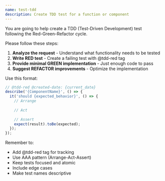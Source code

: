 ```yaml
---
name: test-tdd
description: Create TDD test for a function or component
---
```


You are going to help create a TDD (Test-Driven Development) test following the Red-Green-Refactor cycle.

Please follow these steps:

1. **Analyze the request** - Understand what functionality needs to be tested
2. **Write RED test** - Create a failing test with @tdd-red tag
3. **Provide minimal GREEN implementation** - Just enough code to pass
4. **Suggest REFACTOR improvements** - Optimize the implementation

Use this format:

```typescript
// @tdd-red @created-date: {current_date}
describe('{ComponentName}', () => {
  it('should {expected_behavior}', () => {
    // Arrange
    
    // Act
    
    // Assert
    expect(result).toBe(expected);
  });
});
```

Remember to:
- Add @tdd-red tag for tracking
- Use AAA pattern (Arrange-Act-Assert)
- Keep tests focused and atomic
- Include edge cases
- Make test names descriptive